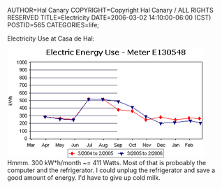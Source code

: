 AUTHOR=Hal Canary
COPYRIGHT=Copyright Hal Canary / ALL RIGHTS RESERVED
TITLE=Electricity
DATE=2006-03-02 14:10:00-06:00 (CST)
POSTID=565
CATEGORIES=life;

Electricity Use at Casa de Hal:

![[line graph]](/images/2006-03-02-electricity-useage.gif)  
Hmmm. 300 kW\*h/month ~= 411 Watts. Most of that is proboably the computer and the refrigerator. I could unplug the refrigerator and save a good amount of energy. I'd have to give up cold milk.
